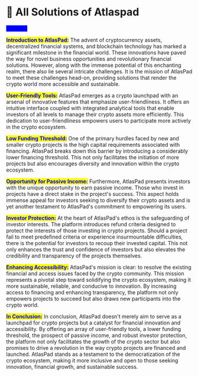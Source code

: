 # 🐳 All Solutions of Atlaspad

<mark style="color:blue;background-color:blue;">**Solution**</mark>

<mark style="color:blue;">**Introduction to AtlasPad:**</mark> The advent of cryptocurrency assets, decentralized financial systems, and blockchain technology has marked a significant milestone in the financial world. These innovations have paved the way for novel business opportunities and revolutionary financial solutions. However, along with the immense potential of this enchanting realm, there also lie several intricate challenges. It is the mission of AtlasPad to meet these challenges head-on, providing solutions that render the crypto world more accessible and sustainable.

<mark style="color:blue;">**User-Friendly Tools:**</mark> AtlasPad emerges as a crypto launchpad with an arsenal of innovative features that emphasize user-friendliness. It offers an intuitive interface coupled with integrated analytical tools that enable investors of all levels to manage their crypto assets more efficiently. This dedication to user-friendliness empowers users to participate more actively in the crypto ecosystem.

<mark style="color:blue;">**Low Funding Threshold:**</mark> One of the primary hurdles faced by new and smaller crypto projects is the high capital requirements associated with financing. AtlasPad breaks down this barrier by introducing a considerably lower financing threshold. This not only facilitates the initiation of more projects but also encourages diversity and innovation within the crypto ecosystem.

<mark style="color:blue;">**Opportunity for Passive Income:**</mark> Furthermore, AtlasPad presents investors with the unique opportunity to earn passive income. Those who invest in projects have a direct stake in the project's success. This aspect holds immense appeal for investors seeking to diversify their crypto assets and is yet another testament to AtlasPad's commitment to empowering its users.

<mark style="color:blue;">**Investor Protection:**</mark> At the heart of AtlasPad's ethos is the safeguarding of investor interests. The platform introduces refund criteria designed to protect the interests of those investing in crypto projects. Should a project fail to meet predefined criteria or experience insurmountable difficulties, there is the potential for investors to recoup their invested capital. This not only enhances the trust and confidence of investors but also elevates the credibility and transparency of the projects themselves.

<mark style="color:blue;">**Enhancing Accessibility:**</mark> AtlasPad's mission is clear: to resolve the existing financial and access issues faced by the crypto community. This mission represents a pivotal step toward solidifying the crypto ecosystem, making it more sustainable, reliable, and conducive to innovation. By increasing access to financing and enhancing transparency, the platform not only empowers projects to succeed but also draws new participants into the crypto world.

<mark style="color:blue;">**In Conclusion:**</mark> In conclusion, AtlasPad doesn't merely aim to serve as a launchpad for crypto projects but a catalyst for financial innovation and accessibility. By offering an array of user-friendly tools, a lower funding threshold, the prospect of passive income, and robust investor protection, the platform not only facilitates the growth of the crypto sector but also promises to drive a revolution in the way crypto projects are financed and launched. AtlasPad stands as a testament to the democratization of the crypto ecosystem, making it more inclusive and open to those seeking innovation, financial growth, and sustainable success.
